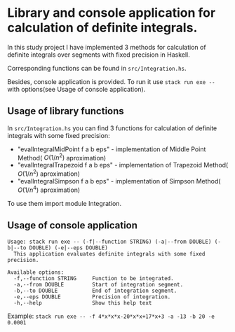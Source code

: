 # Library and console application for calculation of definite integrals.

In this study project I have implemented 3 methods for calculation of definite integrals over segments with fixed precision in Haskell.

Corresponding functions can be found in `src/Integration.hs`.

Besides, console application is provided. To run it use `stack run exe --` with options(see Usage of console application).

## Usage of library functions

In `src/Integration.hs` you can find 3 functions for calculation of definite integrals with some fixed precision:
- "evalIntegralMidPoint f a b eps" - implementation of Middle Point Method( $O(1/n^2)$ aproximation)
- "evalIntegralTrapezoid f a b eps" - implementation of Trapezoid Method( $O(1/n^2)$ aproximation)
- "evalIntegralSimpson f a b eps" - implementation of Simpson Method( $O(1/n^4)$ aproximation)

To use them import module Integration.

## Usage of console application

```
Usage: stack run exe -- (-f|--function STRING) (-a|--from DOUBLE) (-b|--to DOUBLE) (-e|--eps DOUBLE)
  This application evaluates definite integrals with some fixed precision.

Available options:
  -f,--function STRING     Function to be integrated.
  -a,--from DOUBLE         Start of integration segment.
  -b,--to DOUBLE           End of integration segment.
  -e,--eps DOUBLE          Precision of integration.
  -h,--help                Show this help text
```
 
Example: `stack run exe -- -f 4*x*x*x-20*x*x+17*x+3 -a -13 -b 20 -e 0.0001`